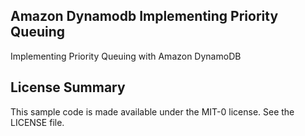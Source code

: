 ## Amazon Dynamodb Implementing Priority Queuing

Implementing Priority Queuing with Amazon DynamoDB

## License Summary

This sample code is made available under the MIT-0 license. See the LICENSE file.
